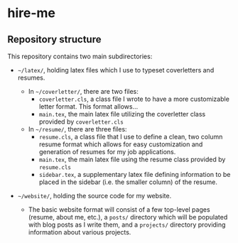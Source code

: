 # hire-me


## Repository structure
This repository contains two main subdirectories:

* `~/latex/`, holding latex files which I use to typeset coverletters and resumes.
    * In `~/coverletter/`, there are two files: 
        * `coverletter.cls`, a class file I wrote to have a more customizable letter format. This format allows...
        * `main.tex`, the main latex file utilizing the coverletter class provided by `coverletter.cls`
    * In `~/resume/`, there are three files:
        * `resume.cls`, a class file that I use to define a clean, two column resume format which allows for easy 
            customization and generation of resumes for my job applications.
        * `main.tex`, the main latex file using the resume class provided by `resume.cls`
        * `sidebar.tex`, a supplementary latex file defining information to be placed in the sidebar (i.e. the smaller
            column) of the resume.

* `~/website/`, holding the source code for my website.
    * The basic website format will consist of a few top-level pages (resume, about me, etc.), a `posts/` directory 
        which will be populated with blog posts as I write them, and a `projects/` directory providing information
        about various projects.
